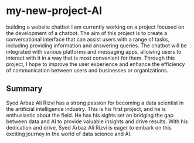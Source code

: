 
# my-new-project-AI
building a website chatbot
I am currently working on a project focused on the development of a chatbot. The aim of this project is to create a conversational interface that can assist users with a range of tasks, including providing information and answering queries. The chatbot will be integrated with various platforms and messaging apps, allowing users to interact with it in a way that is most convenient for them. Through this project, I hope to improve the user experience and enhance the efficiency of communication between users and businesses or organizations.

## Summary

Syed Arbaz Ali Rizvi has a strong passion for becoming a data scientist in the artificial intelligence industry. This is his first project, and he is enthusiastic about the field. He has his sights set on bridging the gap between data and AI to provide valuable insights and drive results. With his dedication and drive, Syed Arbaz Ali Rizvi is eager to embark on this exciting journey in the world of data science and AI.
